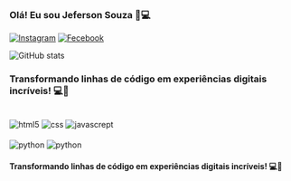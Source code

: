 
### Olá! Eu sou Jeferson Souza 👋💻

[![Instagram](https://img.shields.io/badge/Instagram-E4405F?style=for-the-badge&logo=instagram&logoColor=white)](https://www.instagram.com/jefferson_oficial.23/)
[![Fecebook](https://img.shields.io/badge/Facebook-1877F2?style=for-the-badge&logo=facebook&logoColor=white)](https://www.facebook.com/jeferson.santos.21764403/)

![ GitHub stats](https://github-readme-stats.vercel.app/api?username=jeff021x&show_icons=true&theme=dracula)

### Transformando linhas de código em experiências digitais incríveis! 💻🚀

<div style="display: iline_block"></br>
    <img align="center" alt="html5" src="https://img.shields.io/badge/HTML5-E34F26?style=for-the-badge&logo=html5&logoColor=white">
    <img align="center" alt="css" src="https://img.shields.io/badge/CSS3-1572B6?style=for-the-badge&logo=css3&logoColor=white">
    <img align="center" alt="javascrept" src="https://img.shields.io/badge/JavaScript-F7DF1E?style=for-the-badge&logo=javascript&logoColor=black">
</div>

<div style="display: iline_block"></br>
    <img align="center" alt="python" src="https://img.shields.io/badge/Python-14354C?style=for-the-badge&logo=python&logoColor=white">
    <img align="center" alt="python" src="https://img.shields.io/badge/Node.js-43853D?style=for-the-badge&logo=node.js&logoColor=white">
</div>


#### Transformando linhas de código em experiências digitais incríveis! 💻🚀

